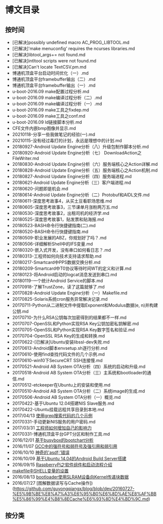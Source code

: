 # 博文目录

## 按时间

- [已解决]possibly undefined macro AC_PROG_LIBTOOL.md
- [已解决]'make menuconfig' requires the ncurses libraries.md
- [已解决]libtool_args+= not found.md
- [已解决]intltool scripts were not found.md
- [已解决]Can't locate TextCSV.pm.md
- 博通机顶盒平台启动时间优化（一）.md
- 博通机顶盒平台framebuffer输出（二）.md
- 博通机顶盒平台framebuffer输出（一）.md
- u-boot-2016.09 make配置过程分析.md
- u-boot-2016.09 make编译过程分析（二）.md
- u-boot-2016.09 make编译过程分析（一）.md
- u-boot-2016.09 make工具之fixdep.md
- u-boot-2016.09 make工具之conf.md
- u-boot-2016.09 ld链接脚本分析.md
- CFE文件内嵌bmp图像并显示.md
- 20210118-分享一些我做笔记的经验(一).md
- 20210115-没有经过毒打的计划，永远是理想中的计划.md
- 20180927-Android Update Engine分析（八）升级包制作脚本分析.md
- 20180920-Android Update Engine分析（七） DownloadAction之FileWriter.md
- 20180830-Android Update Engine分析（六）服务端核心之Action详解.md
- 20180828-Android Update Engine分析（五）服务端核心之Action机制.md
- 20180827-Android Update Engine分析（四）服务端进程.md
- 20180621-Android Update Engine分析（三）客户端进程.md
- 20180620-问题即是机会.md
- 20180614-Android Update Engine分析（二）Protobuf和AIDL文件.md
- 20180611-深度思考故事4，从买土豆看职场思维.md
- 20180605-深度思考故事3，三节课单月涨粉两万五.md
- 20180530-深度思考故事2，出租司机的经济学.md
- 20180525-深度思考故事1，贴发票和贴海报.md
- 20180523-BASH命令行快捷键指南(二).md
- 20180520-BASH命令行快捷键指南.md
- 20180509-职业发展的ABZ，你规划好了吗？.md
- 20180506-详细解析Shell中的IFS变量.md
- 20180320-嵌入式开发，没有串口如何看日志？.md
- 20180313-工程师如何向技术支持请求帮助.md
- 20180217-Smartcard中PPS数据交换分析.md
- 20180209-Smartcard中T0协议等待时间WT的定义和计算.md
- 20180123-将Android启动的logcat消息发送到串口.md
- 20180119-一个统计Android Service的脚本.md
- 20170918-了解TrustZone，读了这篇就够了.md
- 20170828-Android Update Engine分析（一）Makefile.md
- 20170825-Solaris系统cron服务异常解决记录.md
- 20170711-Python从二进制文件中提取Exponent和Modulus数据(e, n)并构建公钥.md
- 20170710-为什么RSA公钥每次加密得到的结果都不一样.md
- 20170707-OpenSSL和Python实现RSA Key公钥加密私钥解密.md
- 20170705-OpenSSL和Python实现RSA Key数字签名和验证.md
- 20170704-OpenSSL RSA Key的生成和转换.md
- 20170622-[已解决]Ubuntu安装libssl-dev失败.md
- 20170613-Android脚本envsetup.sh逐行分析.md
- 20170610-使用find查找代码文件的几个示例.md
- 20170610-win10下SecureCRT SSH连接慢.md
- 20170521-Android AB System OTA分析（四）系统的启动和升级.md
- 20170518-Android AB System OTA分析（三）主系统和bootloader的通信.md
- 20170512-etckeeper在Ubuntu上的安装和使用.md
- 20170510-Android AB System OTA分析（二）系统image的生成.md
- 20170506-Android AB System OTA分析（一）概览.md
- 20170422-基于Ubuntu 12.04搭建NIS Slave服务.md
- 20170422-Ubuntu挂载远程共享目录到本地.md
- 2017/04/13 [使用grep搜索代码的几个示例](https://github.com/guyongqiangx/blog/blob/dev/20170413-%E4%BD%BF%E7%94%A8grep%E6%90%9C%E7%B4%A2%E4%BB%A3%E7%A0%81%E7%9A%84%E5%87%A0%E4%B8%AA%E7%A4%BA%E4%BE%8B.md)
- 20170331-手动更新NIS服务的用户密码.md
- 2017/03/31 [工程师如何增加自己的影响力](https://github.com/guyongqiangx/blog/blob/dev/20170331-%E5%B7%A5%E7%A8%8B%E5%B8%88%E5%A6%82%E4%BD%95%E5%A2%9E%E5%8A%A0%E8%87%AA%E5%B7%B1%E7%9A%84%E5%BD%B1%E5%93%8D%E5%8A%9B.md)
- 20170331-博通机顶盒平台GPT分区和制作工具.md
- 2016/12/01 [基于busybox的bootchart分析](https://github.com/guyongqiangx/blog/blob/dev/20161201-%E5%9F%BA%E4%BA%8Ebusybox%E7%9A%84bootchart%E5%88%86%E6%9E%90.md)
- 2016/11/07 [GCC中的强符号和弱符号及强引用和弱引用](https://github.com/guyongqiangx/blog/blob/dev/20161107-GCC%E4%B8%AD%E7%9A%84%E5%BC%BA%E7%AC%A6%E5%8F%B7%E5%92%8C%E5%BC%B1%E7%AC%A6%E5%8F%B7%E5%8F%8A%E5%BC%BA%E5%BC%95%E7%94%A8%E5%92%8C%E5%BC%B1%E5%BC%95%E7%94%A8.md)
- 2016/10/10 [神奇的'asdf;'错误](https://github.com/guyongqiangx/blog/blob/dev/20161010-%E7%A5%9E%E5%A5%87%E7%9A%84'asdf%3B'%E9%94%99%E8%AF%AF.md)
- 2016/10/09 [基于Ubuntu 14.04的Android Build Server搭建](https://github.com/guyongqiangx/blog/blob/dev/20161009-%E5%9F%BA%E4%BA%8EUbuntu%2014.04%E7%9A%84Android%20Build%20Server%E6%90%AD%E5%BB%BA.md)
- 2016/09/15 [RaspberryPi之软件组件和启动流程介绍](https://github.com/guyongqiangx/blog/blob/dev/20160915-RaspberryPi%E4%B9%8B%E8%BD%AF%E4%BB%B6%E7%BB%84%E4%BB%B6%E5%92%8C%E5%90%AF%E5%8A%A8%E6%B5%81%E7%A8%8B%E4%BB%8B%E7%BB%8D.md)
- [makefile中SHELL变量的设置](https://github.com/guyongqiangx/blog/blob/dev/20160831-makefile%E4%B8%ADSHELL%E5%8F%98%E9%87%8F%E7%9A%84%E8%AE%BE%E7%BD%AE.md)
- 2016/08/13 [bootloader使用SLRAM设备向Kernel传递块数据](https://github.com/guyongqiangx/blog/blob/dev/20160813-bootloader%E4%BD%BF%E7%94%A8SLRAM%E8%AE%BE%E5%A4%87%E5%90%91Kernel%E4%BC%A0%E9%80%92%E5%9D%97%E6%95%B0%E6%8D%AE.md)
- 2016/07/27 [图解数据读写与Cache操作])(https://github.com/guyongqiangx/blog/blob/dev/20160727-%E5%9B%BE%E8%A7%A3%E6%95%B0%E6%8D%AE%E8%AF%BB%E5%86%99%E4%B8%8ECache%E6%93%8D%E4%BD%9C.md)

## 按分类